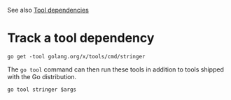 See also [Tool dependencies](https://go.dev/doc/modules/managing-dependencies#tools)

# Track a tool dependency

```shell
go get -tool golang.org/x/tools/cmd/stringer
```

The `go tool` command can then run these tools in addition to tools shipped with the Go distribution.

```shell
go tool stringer $args
```
